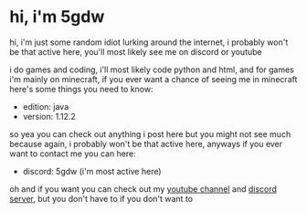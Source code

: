 # hi, i'm 5gdw
hi, i'm just some random idiot lurking around the internet, i probably won't be that active here, you'll most likely see me on discord or youtube

i do games and coding, i'll most likely code python and html, and for games i'm mainly on minecraft, if you ever want a chance of seeing me in minecraft here's some things you need to know:
- edition: java
- version: 1.12.2

so yea you can check out anything i post here but you might not see much because again, i probably won't be that active here, anyways if you ever want to contact me you can here:
- discord: 5gdw (i'm most active here)

oh and if you want you can check out my [youtube channel](https://www.youtube.com/channel/UC904OPDjtrePCs86HsDVLJQ) and [discord server](https://discord.gg/R8Bqvjae), but you don't have to if you don't want to

<!---
5gdw/5gdw is a ✨ special ✨ repository because its `README.md` (this file) appears on your GitHub profile.
You can click the Preview link to take a look at your changes.
--->
